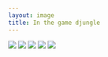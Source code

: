 ```yaml
---
layout: image
title: In the game djungle
---
```


![](/img/DSCF2123_thumb.jpg)
![](/img/DSCF2124_thumb.jpg)
![](/img/DSCF2129_thumb.jpg)
![](/img/DSCF2130_thumb.jpg)
![](/img/DSCF2131_thumb.jpg)

